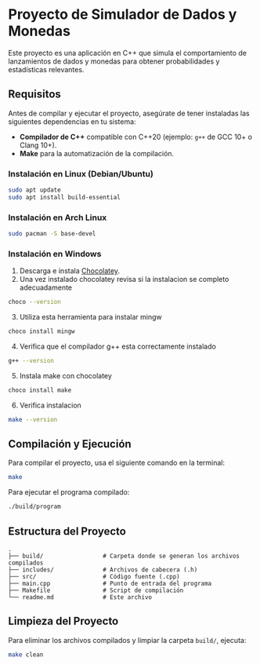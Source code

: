 # Proyecto de Simulador de Dados y Monedas

Este proyecto es una aplicación en C++ que simula el comportamiento de lanzamientos de dados y monedas para obtener probabilidades y estadísticas relevantes.

## Requisitos

Antes de compilar y ejecutar el proyecto, asegúrate de tener instaladas las siguientes dependencias en tu sistema:

- **Compilador de C++** compatible con C++20 (ejemplo: `g++` de GCC 10+ o Clang 10+).
- **Make** para la automatización de la compilación.

### Instalación en Linux (Debian/Ubuntu)

```sh
sudo apt update
sudo apt install build-essential
```

### Instalación en Arch Linux

```sh
sudo pacman -S base-devel
```

### Instalación en Windows

1. Descarga e instala [Chocolatey](https://community.chocolatey.org/).
2. Una vez instalado chocolatey revisa si la instalacion se completo adecuadamente

```sh
choco --version
```

3. Utiliza esta herramienta para instalar mingw

```sh
choco install mingw
```

4. Verifica que el compilador g++ esta correctamente instalado

```sh
g++ --version
```

5. Instala make con chocolatey

```sh
choco install make
```

6. Verifica instalacion

```sh
make --version
```

## Compilación y Ejecución

Para compilar el proyecto, usa el siguiente comando en la terminal:

```sh
make
```

Para ejecutar el programa compilado:

```sh
./build/program
```

## Estructura del Proyecto

```
.
├── build/                 # Carpeta donde se generan los archivos compilados
├── includes/              # Archivos de cabecera (.h)
├── src/                   # Código fuente (.cpp)
├── main.cpp               # Punto de entrada del programa
├── Makefile               # Script de compilación
└── readme.md              # Este archivo
```

## Limpieza del Proyecto

Para eliminar los archivos compilados y limpiar la carpeta `build/`, ejecuta:

```sh
make clean
```
